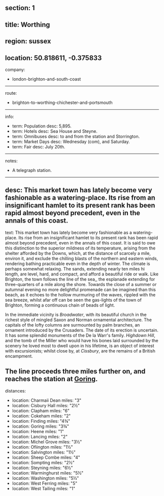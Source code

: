 section: 1
----
title: Worthing
----
region: sussex
----
location: 50.818611, -0.375833
----
company:
- london-brighton-and-south-coast
----
route:
- brighton-to-worthing-chichester-and-portsmouth
----
info:
- term: Population
  desc: 5,895.
- term: Hotels
  desc: Sea House and Steyne.
- term: Omnibuses
  desc: to and from the station and Storrington.
- term: Market Days
  desc: Wednesday (com), and Saturday.
- term: Fair
  desc: July 20th.
----
notes:
- A telegraph station.
----
desc: This market town has lately become very fashionable as a watering-place. Its rise from an insignificant hamlet to its present rank has been rapid almost beyond precedent, even in the annals of this coast.
----
text: This market town has lately become very fashionable as a watering-place. Its rise from an insignificant hamlet to its present rank has been rapid almost beyond precedent, even in the annals of this coast. It is said to owe this distinction to the superior mildness of its temperature, arising from the shelter afforded by the Downs, which, at the distance of scarcely a mile, environ it, and exclude the chilling blasts of the northern and eastern winds, rendering bathing practicable even in the depth of winter. The climate is perhaps somewhat relaxing. The sands, extending nearly ten miles hi length, are level, hard, and compact, and afford a beautiful ride or walk. Like Brighton, the town follows the line of the sea,, the esplanade extending for three-quarters of a mile along the shore. Towards the close of a summer or autumnal evening no more delightful promenade can be imagined than this beach, as it echoes to the hollow murmuring of the waves, rippled with the sea breeze, whilst afar off can be seen the gas-lights of the town of Brighton, forming a continuous chain of beads of light.

In the immediate vicinity is *Broadwater*, with its beautiful church in the richest style of mingled Saxon and Norman ornamental architecture. The capitals of the lofty columns are surmounted by palm branches, an ornament introduced by the Crusaders. The date of its erection is uncertain. It has some splendid monuments of the De la Warr's family. *Highdown Hill*, and the tomb of the Miller who would have his bones laid surrounded by the scenery he loved most to dwell upon in his lifetime, is an object of interest with excursionists; whilst close by, at *Cissbury*, are the remains of a British encampment.

The line proceeds three miles further on, and reaches the station at [Goring](/stations/goring).
----
distances:
- location: Charmaii Dean
  miles: "3"
- location: Cisbury Hall
  miles: "2½"
- location: Clapham
  miles: "6"
- location: Cokeham
  miles: "2"
- location: Finding
  miles: "4¾"
- location: Goring
  miles: "3¾"
- location: Heene
  miles: "1"
- location: Lancing
  miles: "2"
- location: Michel Grove
  miles: "3½"
- location: Ofiington
  miles: "1½"
- location: Salvington
  miles: "1½"
- location: Sheep Combe
  miles: "4"
- location: Sompting
  miles: "2½"
- location: Steyning
  miles: "6½"
- location: Warminghurst
  miles: "5½"
- location: Washington
  miles: "5½"
- location: West Ferring
  miles: "5"
- location: West Tailing
  miles: "1"
